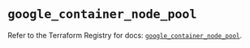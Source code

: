 # `google_container_node_pool`

Refer to the Terraform Registry for docs: [`google_container_node_pool`](https://registry.terraform.io/providers/hashicorp/google/6.40.0/docs/resources/container_node_pool).
